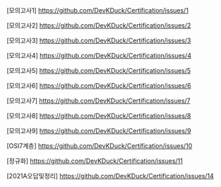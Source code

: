 [모의고사1] https://github.com/DevKDuck/Certification/issues/1

[모의고사2] https://github.com/DevKDuck/Certification/issues/2

[모의고사3] https://github.com/DevKDuck/Certification/issues/3

[모의고사4] https://github.com/DevKDuck/Certification/issues/4

[모의고사5] https://github.com/DevKDuck/Certification/issues/5

[모의고사6] https://github.com/DevKDuck/Certification/issues/6

[모의고사7] https://github.com/DevKDuck/Certification/issues/7

[모의고사8] https://github.com/DevKDuck/Certification/issues/8

[모의고사9] https://github.com/DevKDuck/Certification/issues/9

[OSI7계층] https://github.com/DevKDuck/Certification/issues/10

[정규화] https://github.com/DevKDuck/Certification/issues/11

[2021A오답및정리] https://github.com/DevKDuck/Certification/issues/14
